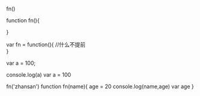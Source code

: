  
fn()

function fn(){
	
}

var fn = function(){
   //什么不提前	
}

var a = 100;

console.log(a)
var a = 100

fn('zhansan')
function fn(name){
	age = 20
	console.log(name,age)
	var age
}